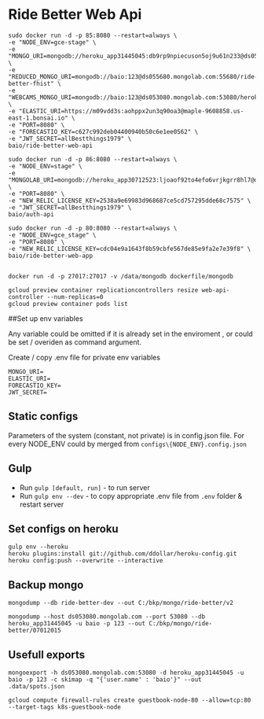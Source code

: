 Ride Better Web Api
===================


```
sudo docker run -d -p 85:8080 --restart=always \
-e "NODE_ENV=gce-stage" \
-e "MONGO_URI=mongodb://heroku_app31445045:db9rp9npiecuson5oj9u61n233@ds053080.mongolab.com:53080/heroku_app31445045" \
-e "REDUCED_MONGO_URI=mongodb://baio:123@ds055680.mongolab.com:55680/ride-better-fhist" \
-e "WEBCAMS_MONGO_URI=mongodb://baio:123@ds053080.mongolab.com:53080/heroku_app31445045" \
-e "ELASTIC_URI=https://m09vdd3s:aohppx2un3q90oa3@maple-9608858.us-east-1.bonsai.io" \
-e "PORT=8080" \
-e "FORECASTIO_KEY=c627c992deb04400940b50c6e1ee0562" \
-e "JWT_SECRET=allBestthings1979" \
baio/ride-better-web-api 

sudo docker run -d -p 86:8080 --restart=always \
-e "NODE_ENV=stage" \
-e "MONGOLAB_URI=mongodb://heroku_app30712523:ljoaof92to4efo6vrjkgrr8hl7@ds035270.mongolab.com:35270/heroku_app30712523" \
-e "PORT=8080" \
-e "NEW_RELIC_LICENSE_KEY=2538a9e69983d968687ce5cd757295dde68c7575" \
-e "JWT_SECRET=allBestthings1979" \
baio/auth-api 

sudo docker run -d -p 80:8080 --restart=always \
-e "NODE_ENV=gce_stage" \
-e "PORT=8080" \
-e "NEW_RELIC_LICENSE_KEY=cdc04e9a1643f8b59cbfe567de85e9fa2e7e39f8" \
baio/ride-better-web-app


docker run -d -p 27017:27017 -v /data/mongodb dockerfile/mongodb

```

```
gcloud preview container replicationcontrollers resize web-api-controller --num-replicas=0
gcloud preview container pods list

```

##Set up env variables

Any variable could be omitted if it is already set in the enviroment , or could be set / overiden as command argument.

Create / copy .env file for private env variables

```
MONGO_URI=
ELASTIC_URI=
FORECASTIO_KEY=
JWT_SECRET=
```

## Static configs

Parameters of the system (constant, not private) is in config.json file.
For every NODE_ENV could by merged from `configs\{NODE_ENV}.config.json`


## Gulp

+ Run `gulp [default, run]` - to run server
+ Run `gulp env --dev` - to copy appropriate .env file from `.env` folder & restart server


## Set configs on heroku

```
gulp env --heroku
heroku plugins:install git://github.com/ddollar/heroku-config.git
heroku config:push --overwrite --interactive
```

## Backup mongo

```
mongodump --db ride-better-dev --out C:/bkp/mongo/ride-better/v2

mongodump --host ds053080.mongolab.com --port 53080 --db heroku_app31445045 -u baio -p 123 --out C:/bkp/mongo/ride-better/07012015
```

## Usefull exports

```
mongoexport -h ds053080.mongolab.com:53080 -d heroku_app31445045 -u baio -p 123 -c skimap -q "{'user.name' : 'baio'}" --out .data/spots.json
```

```
gcloud compute firewall-rules create guestbook-node-80 --allow=tcp:80 --target-tags k8s-guestbook-node
```